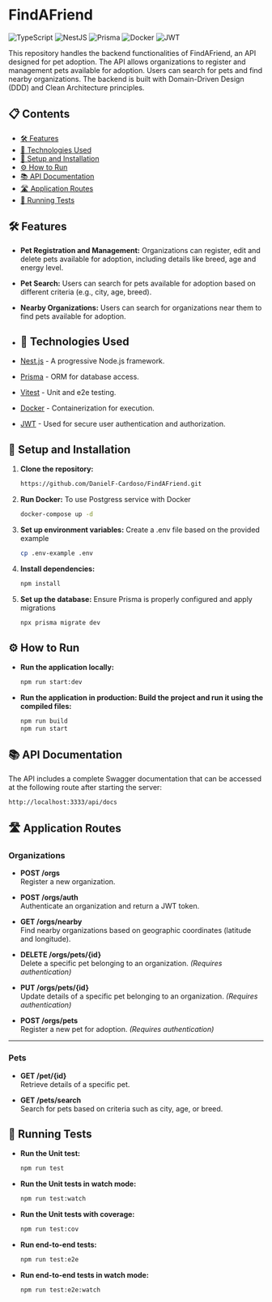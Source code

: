 # FindAFriend 
![TypeScript](https://img.shields.io/badge/typescript-%23007ACC.svg?style=for-the-badge&logo=typescript&logoColor=white&logoWidth=20)
![NestJS](https://img.shields.io/badge/nestjs-%23E0234E.svg?style=for-the-badge&logo=nestjs&logoColor=white&logoWidth=20) 
![Prisma](https://img.shields.io/badge/Prisma-3982CE?style=for-the-badge&logo=Prisma&logoColor=white&logoWidth=20) 
![Docker](https://img.shields.io/badge/docker-%230db7ed.svg?style=for-the-badge&logo=docker&logoColor=white&logoWidth=20) 
![JWT](https://img.shields.io/badge/JWT-black?style=for-the-badge&logo=JSON%20web%20tokens)

This repository handles the backend functionalities of FindAFriend, an API designed for pet adoption. The API allows organizations to register and management pets available for adoption. Users can search for pets and find nearby organizations. The backend is built with Domain-Driven Design (DDD) and Clean Architecture principles.
## 📋 Contents

- [🛠️ Features](#️-features)
- [🚀 Technologies Used](#-technologies-used)
- [💾 Setup and Installation](#-setup-and-installation)
- [⚙️ How to Run](#️-how-to-run)
- [📚 API Documentation](#-api-documentation)
- [🛣️ Application Routes](#️-application-routes)
- [🧪 Running Tests](#-running-tests)

## 🛠️ Features

- **Pet Registration and Management:** Organizations can register, edit and delete pets available for adoption, including details like breed, age and energy level.
- **Pet Search:** Users can search for pets available for adoption based on different criteria (e.g., city, age, breed).
- **Nearby Organizations:** Users can search for organizations near them to find pets available for adoption.

- ## 🚀 Technologies Used

- [Nest.js](https://nestjs.com) - A progressive Node.js framework.
- [Prisma](https://www.prisma.io) - ORM for database access.
- [Vitest](https://vitest.dev) - Unit and e2e testing.
- [Docker](https://www.docker.com) - Containerization for execution.
- [JWT](https://jwt.io) - Used for secure user authentication and authorization.

## 💾 Setup and Installation

1. **Clone the repository:**
   ```bash
   https://github.com/DanielF-Cardoso/FindAFriend.git
   ```
2. **Run Docker:** To use Postgress service with Docker
   ```bash
   docker-compose up -d
   ```        
3. **Set up environment variables:** Create a .env file based on the provided example
   ```bash
   cp .env-example .env
   ```   
4. **Install dependencies:**
   ```bash
   npm install
   ``` 
5. **Set up the database:** Ensure Prisma is properly configured and apply migrations
   ```bash
   npx prisma migrate dev
   ```      

## ⚙️ How to Run

- **Run the application locally:**
   ```bash
   npm run start:dev
   ```
- **Run the application in production: Build the project and run it using the compiled files:**
   ```bash
   npm run build
   npm run start
   ```   

## 📚 API Documentation

The API includes a complete Swagger documentation that can be accessed at the following route after starting the server:

   ```bash
   http://localhost:3333/api/docs
   ```   

## 🛣️ Application Routes

### **Organizations**
- **POST /orgs**  
  Register a new organization.
  
- **POST /orgs/auth**  
  Authenticate an organization and return a JWT token.
  
- **GET /orgs/nearby**  
  Find nearby organizations based on geographic coordinates (latitude and longitude).

- **DELETE /orgs/pets/{id}**  
  Delete a specific pet belonging to an organization. *(Requires authentication)*

- **PUT /orgs/pets/{id}**  
  Update details of a specific pet belonging to an organization. *(Requires authentication)*

- **POST /orgs/pets**  
  Register a new pet for adoption. *(Requires authentication)*
---

### **Pets**

- **GET /pet/{id}**  
  Retrieve details of a specific pet.

- **GET /pets/search**  
  Search for pets based on criteria such as city, age, or breed.


## 🧪 Running Tests

 - **Run the Unit test:**
   ```bash
   npm run test
   ```
 - **Run the Unit tests in watch mode:**
   ```bash
   npm run test:watch
   ```
 - **Run the Unit tests with coverage:**
   ```bash
   npm run test:cov
   ```
 - **Run end-to-end tests:**
   ```bash
   npm run test:e2e
   ```
 - **Run end-to-end tests in watch mode:**
   ```bash
   npm run test:e2e:watch
   ```   


